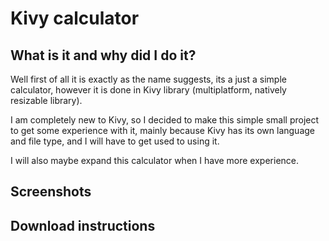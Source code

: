 # Kivy calculator
## What is it and why did I do it?
<p>Well first of all it is exactly as the name suggests, its a just a simple calculator, however it is done in Kivy library (multiplatform, natively resizable library).</p>
<p>I am completely new to Kivy, so I decided to make this simple small project to get some experience with it, mainly because Kivy has its own language and file type, and I will have to get used to using it.</p>
<p>I will also maybe expand this calculator when I have more experience.</p>

## Screenshots

## Download instructions